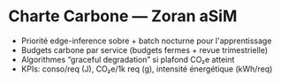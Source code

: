 # Charte Carbone — Zoran aSiM
- Priorité edge-inference sobre + batch nocturne pour l'apprentissage
- Budgets carbone par service (budgets fermes + revue trimestrielle)
- Algorithmes “graceful degradation” si plafond CO₂e atteint
- KPIs: conso/req (J), CO₂e/1k req (g), intensité énergétique (kWh/req)
